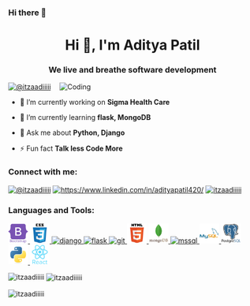 ### Hi there 👋
<!-- [![MasterHead](https://1.bp.blogspot.com/-7A4WynwLsM...)](https://itzaadiiiii.io) -->
<h1 align="center">Hi 👋, I'm Aditya Patil</h1>
<h3 align="center">We live and breathe software development</h3>
<img align="right"alt="Coding"width="400"src="https://[cdn.dribbble.com/users/1162077Iscreenshots/3848914/programmer.gif"](https://tenor.com/view/coding-gif-24625099)>


<p align="left"> <a href="https://twitter.com/@itzaadiiiii" target="blank"><img src="https://img.shields.io/twitter/follow/@itzaadiiiii?logo=twitter&style=for-the-badge" alt="@itzaadiiiii" /></a> </p>

- 🔭 I’m currently working on **Sigma Health Care**

- 🌱 I’m currently learning **flask, MongoDB**

- 💬 Ask me about **Python, Django**

- ⚡ Fun fact **Talk less Code More**

<h3 align="left">Connect with me:</h3>
<p align="left">
<a href="https://twitter.com/@itzaadiiiii" target="blank"><img align="center" src="https://raw.githubusercontent.com/rahuldkjain/github-profile-readme-generator/master/src/images/icons/Social/twitter.svg" alt="@itzaadiiiii" height="30" width="40" /></a>
<a href="https://linkedin.com/in/https://www.linkedin.com/in/adityapatil420/" target="blank"><img align="center" src="https://raw.githubusercontent.com/rahuldkjain/github-profile-readme-generator/master/src/images/icons/Social/linked-in-alt.svg" alt="https://www.linkedin.com/in/adityapatil420/" height="30" width="40" /></a>
<a href="https://instagram.com/itzaadiiiii" target="blank"><img align="center" src="https://raw.githubusercontent.com/rahuldkjain/github-profile-readme-generator/master/src/images/icons/Social/instagram.svg" alt="itzaadiiiii" height="30" width="40" /></a>
</p>

<h3 align="left">Languages and Tools:</h3>
<p align="left"> <a href="https://getbootstrap.com" target="_blank" rel="noreferrer"> <img src="https://raw.githubusercontent.com/devicons/devicon/master/icons/bootstrap/bootstrap-plain-wordmark.svg" alt="bootstrap" width="40" height="40"/> </a> <a href="https://www.w3schools.com/css/" target="_blank" rel="noreferrer"> <img src="https://raw.githubusercontent.com/devicons/devicon/master/icons/css3/css3-original-wordmark.svg" alt="css3" width="40" height="40"/> </a> <a href="https://www.djangoproject.com/" target="_blank" rel="noreferrer"> <img src="https://cdn.worldvectorlogo.com/logos/django.svg" alt="django" width="40" height="40"/> </a> <a href="https://flask.palletsprojects.com/" target="_blank" rel="noreferrer"> <img src="https://www.vectorlogo.zone/logos/pocoo_flask/pocoo_flask-icon.svg" alt="flask" width="40" height="40"/> </a> <a href="https://git-scm.com/" target="_blank" rel="noreferrer"> <img src="https://www.vectorlogo.zone/logos/git-scm/git-scm-icon.svg" alt="git" width="40" height="40"/> </a> <a href="https://www.w3.org/html/" target="_blank" rel="noreferrer"> <img src="https://raw.githubusercontent.com/devicons/devicon/master/icons/html5/html5-original-wordmark.svg" alt="html5" width="40" height="40"/> </a> <a href="https://www.mongodb.com/" target="_blank" rel="noreferrer"> <img src="https://raw.githubusercontent.com/devicons/devicon/master/icons/mongodb/mongodb-original-wordmark.svg" alt="mongodb" width="40" height="40"/> </a> <a href="https://www.microsoft.com/en-us/sql-server" target="_blank" rel="noreferrer"> <img src="https://www.svgrepo.com/show/303229/microsoft-sql-server-logo.svg" alt="mssql" width="40" height="40"/> </a> <a href="https://www.mysql.com/" target="_blank" rel="noreferrer"> <img src="https://raw.githubusercontent.com/devicons/devicon/master/icons/mysql/mysql-original-wordmark.svg" alt="mysql" width="40" height="40"/> </a> <a href="https://www.postgresql.org" target="_blank" rel="noreferrer"> <img src="https://raw.githubusercontent.com/devicons/devicon/master/icons/postgresql/postgresql-original-wordmark.svg" alt="postgresql" width="40" height="40"/> </a> <a href="https://www.python.org" target="_blank" rel="noreferrer"> <img src="https://raw.githubusercontent.com/devicons/devicon/master/icons/python/python-original.svg" alt="python" width="40" height="40"/> </a> <a href="https://reactjs.org/" target="_blank" rel="noreferrer"> <img src="https://raw.githubusercontent.com/devicons/devicon/master/icons/react/react-original-wordmark.svg" alt="react" width="40" height="40"/> </a> </p>

<p><img align="left" src="https://github-readme-stats.vercel.app/api/top-langs?username=itzaadiiiii&show_icons=true&locale=en&layout=compact" alt="itzaadiiiii" /></p>

<p>&nbsp;<img align="center" src="https://github-readme-stats.vercel.app/api?username=itzaadiiiii&show_icons=true&locale=en" alt="itzaadiiiii" /></p>

<p><img align="center" src="https://github-readme-streak-stats.herokuapp.com/?user=itzaadiiiii&" alt="itzaadiiiii" /></p>

